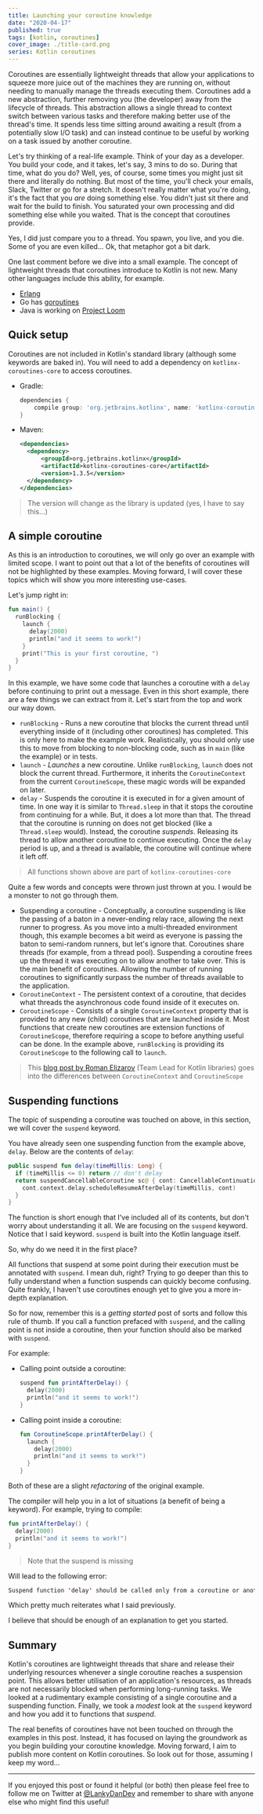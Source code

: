 ```yaml
---
title: Launching your coroutine knowledge
date: "2020-04-17"
published: true
tags: [kotlin, coroutines]
cover_image: ./title-card.png
series: Kotlin coroutines
---
```


Coroutines are essentially lightweight threads that allow your applications to squeeze more juice out of the machines they are running on, without needing to manually manage the threads executing them. Coroutines add a new abstraction, further removing you (the developer) away from the lifecycle of threads. This abstraction allows a single thread to context switch between various tasks and therefore making better use of the thread's time. It spends less time sitting around awaiting a result (from a potentially slow I/O task) and can instead continue to be useful by working on a task issued by another coroutine.

Let's try thinking of a real-life example. Think of your day as a developer. You build your code, and it takes, let's say, 3 mins to do so. During that time, what do you do? Well, yes, of course, some times you might just sit there and literally do nothing. But most of the time, you'll check your emails, Slack, Twitter or go for a stretch. It doesn't really matter what you're doing, it's the fact that you _are_ doing something else. You didn't just sit there and wait for the build to finish. You saturated your own processing and did something else while you waited. That is the concept that coroutines provide.

Yes, I did just compare you to a thread. You spawn, you live, and you die. Some of you are even killed... Ok, that metaphor got a bit dark.

One last comment before we dive into a small example. The concept of lightweight threads that coroutines introduce to Kotlin is not new. Many other languages include this ability, for example.

- [Erlang](https://erlang.org/doc/getting_started/conc_prog.html)
- Go has [goroutines](https://tour.golang.org/concurrency/1)
- Java is working on [Project Loom](https://cr.openjdk.java.net/~rpressler/loom/Loom-Proposal.html)

## Quick setup

Coroutines are not included in Kotlin's standard library (although some keywords are baked in). You will need to add a dependency on `kotlinx-coroutines-core` to access coroutines.

- Gradle:

    ```groovy
    dependencies {
        compile group: 'org.jetbrains.kotlinx', name: 'kotlinx-coroutines-core', version: '1.3.5'
    }
    ```

- Maven:

    ```xml
    <dependencies>
      <dependency>
          <groupId>org.jetbrains.kotlinx</groupId>
          <artifactId>kotlinx-coroutines-core</artifactId>
          <version>1.3.5</version>
      </dependency>
    </dependencies>
    ```

> The version will change as the library is updated (yes, I have to say this...)

## A simple coroutine

As this is an introduction to coroutines, we will only go over an example with limited scope. I want to point out that a lot of the benefits of coroutines will not be highlighted by these examples. Moving forward, I will cover these topics which will show you more interesting use-cases.

Let's jump right in:

```kotlin
fun main() {
  runBlocking {
    launch {
      delay(2000)
      println("and it seems to work!")
    }
    print("This is your first coroutine, ")
  }
}
```

In this example, we have some code that launches a coroutine with a `delay` before continuing to print out a message. Even in this short example, there are a few things we can extract from it. Let's start from the top and work our way down.

- `runBlocking` - Runs a new coroutine that blocks the current thread until everything inside of it (including other coroutines) has completed. This is only here to make the example work. Realistically, you should only use this to move from blocking to non-blocking code, such as in `main` (like the example) or in tests.
- `launch` - _Launches_ a new coroutine. Unlike `runBlocking`, `launch` does not block the current thread. Furthermore, it inherits the `CoroutineContext` from the current `CoroutineScope`, these magic words will be expanded on later.
- `delay` - Suspends the coroutine it is executed in for a given amount of time. In one way it is similar to `Thread.sleep` in that it stops the coroutine from continuing for a while. But, it does a lot more than that. The thread that the coroutine is running on does not get blocked (like a `Thread.sleep` would). Instead, the coroutine _suspends_. Releasing its thread to allow another coroutine to continue executing. Once the `delay` period is up, and a thread is available, the coroutine will continue where it left off.

> All functions shown above are part of `kotlinx-coroutines-core`

Quite a few words and concepts were thrown just thrown at you. I would be a monster to not go through them.

- Suspending a coroutine - Conceptually, a coroutine suspending is like the passing of a baton in a never-ending relay race, allowing the next runner to progress. As you move into a multi-threaded environment though, this example becomes a bit weird as everyone is passing the baton to semi-random runners, but let's ignore that. Coroutines share threads (for example, from a thread pool). Suspending a coroutine frees up the thread it was executing on to allow another to take over. This is the main benefit of coroutines. Allowing the number of running coroutines to significantly surpass the number of threads available to the application.
- `CoroutineContext` - The persistent context of a coroutine, that decides what threads the asynchronous code found inside of it executes on.
- `CoroutineScope` - Consists of a single `CoroutineContext` property that is provided to any new (child) coroutines that are launched inside it. Most functions that create new coroutines are extension functions of `CoroutineScope`, therefore requiring a scope to before anything useful can be done. In the example above, `runBlocking` is providing its `CoroutineScope` to the following call to `launch`.

> This [blog post by Roman Elizarov](https://medium.com/@elizarov/coroutine-context-and-scope-c8b255d59055#8293) (Team Lead for Kotlin libraries) goes into the differences between `CoroutineContext` and `CoroutineScope`

## Suspending functions

The topic of suspending a coroutine was touched on above, in this section, we will cover the `suspend` keyword.

You have already seen one suspending function from the example above, `delay`. Below are the contents of `delay`:

```kotlin
public suspend fun delay(timeMillis: Long) {
  if (timeMillis <= 0) return // don't delay
  return suspendCancellableCoroutine sc@ { cont: CancellableContinuation<Unit> ->
    cont.context.delay.scheduleResumeAfterDelay(timeMillis, cont)
  }
}
```

The function is short enough that I've included all of its contents, but don't worry about understanding it all. We are focusing on the `suspend` keyword. Notice that I said keyword. `suspend` is built into the Kotlin language itself.

So, why do we need it in the first place?

All functions that suspend at some point during their execution must be annotated with `suspend`. I mean duh, right? Trying to go deeper than this to fully understand when a function suspends can quickly become confusing. Quite frankly, I haven't use coroutines enough yet to give you a more in-depth explanation.

So for now, remember this is a _getting started_ post of sorts and follow this rule of thumb. If you call a function prefaced with `suspend`, and the calling point is not inside a coroutine, then your function should also be marked with `suspend`.

For example:

- Calling point outside a coroutine:

    ```kotlin
    suspend fun printAfterDelay() {
      delay(2000)
      println("and it seems to work!")
    }
    ```


- Calling point inside a coroutine:

    ```kotlin
    fun CoroutineScope.printAfterDelay() {
      launch {
        delay(2000)
        println("and it seems to work!")
      }
    }
    ```

Both of these are a slight _refactoring_ of the original example.

The compiler will help you in a lot of situations (a benefit of being a keyword). For example, trying to compile:

```kotlin
fun printAfterDelay() {
  delay(2000)
  println("and it seems to work!")
}
```

> Note that the suspend is missing

Will lead to the following error:

```kotlin
Suspend function 'delay' should be called only from a coroutine or another suspend function
```

Which pretty much reiterates what I said previously.

I believe that should be enough of an explanation to get you started.

## Summary

Kotlin's coroutines are lightweight threads that share and release their underlying resources whenever a single coroutine reaches a suspension point. This allows better utilisation of an application's resources, as threads are not necessarily blocked when performing long-running tasks. We looked at a rudimentary example consisting of a single coroutine and a suspending function. Finally, we took a _modest_ look at the `suspend` keyword and how you add it to functions that _suspend_. 

The real benefits of coroutines have not been touched on through the examples in this post. Instead, it has focused on laying the groundwork as you begin building your coroutine knowledge. Moving forward, I aim to publish more content on Kotlin coroutines. So look out for those, assuming I keep my word...

----

If you enjoyed this post or found it helpful (or both) then please feel free to follow me on Twitter at [@LankyDanDev](https://twitter.com/LankyDanDev) and remember to share with anyone else who might find this useful!
